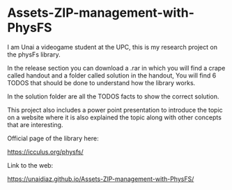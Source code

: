 # Assets-ZIP-management-with-PhysFS

I am Unai a videogame student at the UPC, this is my research project on the physFs library.
 
In the release section you can download a .rar in which you will find a crape called handout and a folder called solution in the handout, 
You will find 6 TODOS that should be done to understand how the library works.

In the solution folder are all the TODOS facts to show the correct solution. 

This project also includes a power point presentation to introduce the topic on a website where it is also explained 
the topic along with other concepts that are interesting.

Official page of the library here:

https://icculus.org/physfs/

Link to the web:

https://unaidiaz.github.io/Assets-ZIP-management-with-PhysFS/